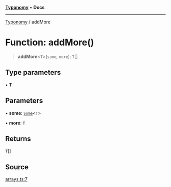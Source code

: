 [**Typonomy**](../README.md) • **Docs**

***

[Typonomy](../globals.md) / addMore

# Function: addMore()

> **addMore**\<`T`\>(`some`, `more`): `T`[]

## Type parameters

• **T**

## Parameters

• **some**: [`Some`](../type-aliases/Some.md)\<`T`\>

• **more**: `T`

## Returns

`T`[]

## Source

[arrays.ts:7](https://github.com/softcraft-development/typonomy/blob/cac11b20828d50b550eeacd6b4954a5f2aa411b3/src/arrays.ts#L7)
